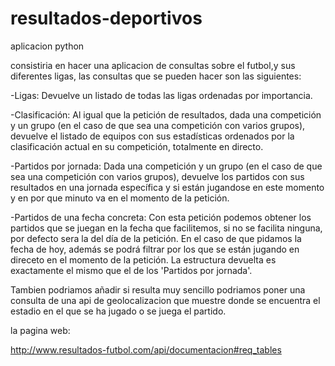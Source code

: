 resultados-deportivos
=====================

aplicacion python

consistiria en hacer una aplicacion de consultas sobre el futbol,y sus diferentes ligas, las consultas que se pueden hacer son las siguientes:


-Ligas:
Devuelve un listado de todas las ligas ordenadas por importancia.


-Clasificación:
Al igual que la petición de resultados, dada una competición y un grupo (en el caso de que sea una competición con varios grupos), devuelve el listado de equipos con sus estadísticas ordenados por la clasificación actual en su competición, totalmente en directo.


-Partidos por jornada:
Dada una competición y un grupo (en el caso de que sea una competición con varios grupos), devuelve los partidos con sus resultados en una jornada específica y si están jugandose en este momento y en por que minuto va en el momento de la petición.


-Partidos de una fecha concreta:
Con esta petición podemos obtener los partidos que se juegan en la fecha que facilitemos, si no se facilita ninguna, por defecto sera la del día de la petición. En el caso de que pidamos la fecha de hoy, además se podrá filtrar por los que se están jugando en direceto en el momento de la petición. La estructura devuelta es exactamente el mismo que el de los 'Partidos por jornada'.



Tambien podriamos añadir si resulta muy sencillo podriamos poner una consulta de una api de geolocalizacion que muestre donde se encuentra el estadio en el que se ha jugado o se juega el partido.

la pagina web:

http://www.resultados-futbol.com/api/documentacion#req_tables
